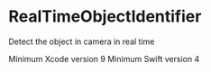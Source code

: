 # RealTimeObjectIdentifier
Detect the object in camera in real time

Minimum Xcode version 9
Minimum Swift version 4
